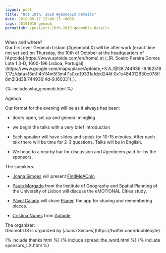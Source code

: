 ```yaml
--- 
layout: post
title: "Oct 10th, 2019 #geomobLX details"
date: 2019-09-17 17:48:13 +0000
tags: 20191010 geomob
permalink: /post/oct-10th-2019-geomoblx-details
---
```


<div class="heading">When and where?</div>
Our first ever Geomob Lisbon (#geomobLX) will be 
<span class="b">after work (exact time not yet set) on Thursday, the 10th of October </span>
at the headquarters of [Aptoide](https://www.aptoide.com/en/home) at (_[R. Soeiro Pereira Gomes Lote 1 3-D, 1600-196 Lisboa, Portugal](https://www.google.com/maps/place/Aptoide,+S.A./@38.744936,-9.1625197,17z/data=!3m1!4b1!4m5!3m4!1s0xd19331afdcd244f:0x1c484312630c078f!8m2!3d38.744936!4d-9.160331)_).

{% include why_geomob.html %}

<div class="heading">Agenda</div>

Our format for the evening will be as it always has been:

* doors open, set up and general mingling

* we begin the talks with a very brief introduction

* Each speaker will have slides and speak for 10-15 minutes.
After each talk there will be time for 2-3 questions.
Talks will be in English.

* We head to a nearby bar for discussion and #geobeers paid for by the sponsors.

<div class="heading">The speakers:</div>

* [Joana Simoes](https://twitter.com/doublebyte) will present [FindMeACoin](https://doublebyteblog.wordpress.com/2018/10/25/findmeacoin-a-platform-to-support-offline-trading-of-cryptocurrencies/)

* [Paulo Morgado](https://twitter.com/MorgadoPaulo9) from the Institute of Geography and Spatial Planning of the University of Lisbon will discuss the eMOTIONAL Cities study.

* [Pável Calado](https://www.linkedin.com/in/pavelcalado/) will
share [Flaner](https://flaner.com/), the app for sharing and remembering places.

* [Cristina Nunes](https://www.linkedin.com/in/cmnunes/) from [Aptoide](https://www.aptoide.com/en/home)

<div class="heading">The organizer:</div>
GeomobLIS is organized by [Joana Simoes](https://twitter.com/doublebyte)

{% include thanks.html %}
{% include spread_the_word.html %}
{% include sponsors_LX.html %}

